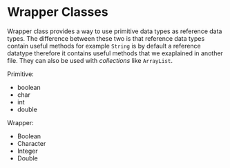 # Wrapper Classes

Wrapper class provides a way to use primitive data types as reference data types. The difference 
between these two is that reference data types contain useful methods for example `String` is by 
default a reference datatype therefore it contains useful methods that we exaplained in another 
file. They can also be used with _collections_ like `ArrayList`.

Primitive:                          
- boolean                           
- char
- int
- double

Wrapper:
- Boolean
- Character
- Integer
- Double
